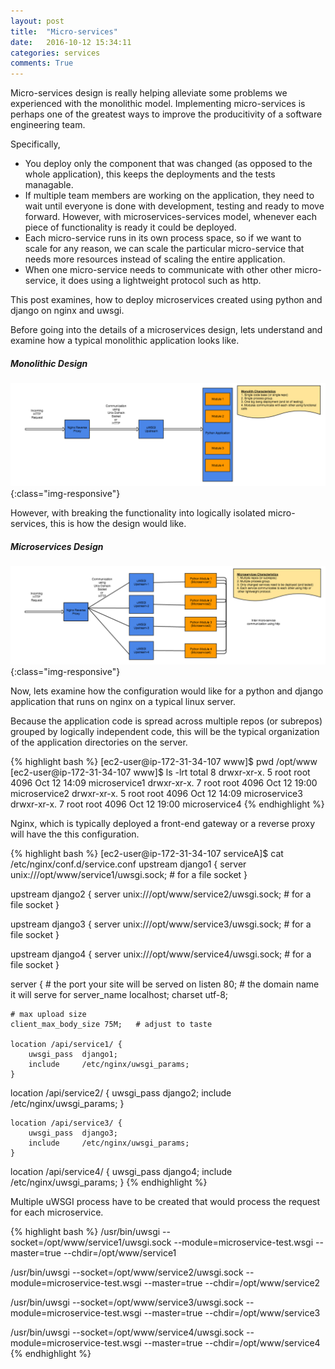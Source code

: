 ```yaml
---
layout: post
title:  "Micro-services"
date:   2016-10-12 15:34:11
categories: services
comments: True
---
```

Micro-services design is really helping alleviate some problems we experienced with the monolithic model. Implementing micro-services is perhaps one of the greatest ways to improve the producitivity of a software engineering team.

Specifically,

*	You deploy only the component that was changed (as opposed to the whole application), this keeps the deployments and the tests managable.
*	If multiple team members are working on the application, they need to wait until everyone is done with development, testing and ready to move forward. However, with microservices-services model, whenever each piece of functionality is ready it could be deployed.
*	Each micro-service runs in its own process space, so if we want to scale for any reason, we can scale the particular micro-service that needs more resources instead of 	scaling the entire application.
*	When one micro-service needs to communicate with other other micro-service, it does using a lightweight protocol such as http.

This post examines, how to deploy microservices created using python and django on nginx and uwsgi.

Before going into the details of a microservices design, lets understand and examine how a typical monolithic application looks like.

##### Monolithic Design
![monolithic-design](/assets/images/monolithic_service_design.png){:class="img-responsive"}

However, with breaking the functionality into logically isolated micro-services, this is how the design would like.

##### Microservices Design
![microservices-design](/assets/images/microservice_design.png){:class="img-responsive"}

Now, lets examine how the configuration would like for a python and django application that runs on nginx on a typical linux server.

Because the application code is spread across multiple repos (or subrepos) grouped by logically independent code, this will be the typical organization of the application directories on the server.

{% highlight bash %}
[ec2-user@ip-172-31-34-107 www]$ pwd
/opt/www
[ec2-user@ip-172-31-34-107 www]$ ls -lrt
total 8
drwxr-xr-x. 5 root root 4096 Oct 12 14:09 microservice1
drwxr-xr-x. 7 root root 4096 Oct 12 19:00 microservice2
drwxr-xr-x. 5 root root 4096 Oct 12 14:09 microservice3
drwxr-xr-x. 7 root root 4096 Oct 12 19:00 microservice4
{% endhighlight %}

Nginx, which is typically deployed a front-end gateway or a reverse proxy will have the this configuration.

{% highlight bash %}
[ec2-user@ip-172-31-34-107 serviceA]$ cat /etc/nginx/conf.d/service.conf 
upstream django1 {
    server unix:///opt/www/service1/uwsgi.sock; # for a file socket
}

upstream django2 {
    server unix:///opt/www/service2/uwsgi.sock; # for a file socket
}

upstream django3 {
    server unix:///opt/www/service3/uwsgi.sock; # for a file socket
}

upstream django4 {
    server unix:///opt/www/service4/uwsgi.sock; # for a file socket
}

server {
    # the port your site will be served on
    listen      80;
    # the domain name it will serve for
    server_name localhost;
    charset     utf-8;

    # max upload size
    client_max_body_size 75M;   # adjust to taste

    location /api/service1/ {
	    uwsgi_pass  django1; 
	    include     /etc/nginx/uwsgi_params; 
    }
 
   location /api/service2/ {
            uwsgi_pass  django2;
            include     /etc/nginx/uwsgi_params; 
    }

    location /api/service3/ {
	    uwsgi_pass  django3; 
	    include     /etc/nginx/uwsgi_params; 
    }
 
   location /api/service4/ {
            uwsgi_pass  django4;
            include     /etc/nginx/uwsgi_params; 
}
{% endhighlight %}

Multiple uWSGI process have to be created that would process the request for each microservice.

{% highlight bash %}
/usr/bin/uwsgi --socket=/opt/www/service1/uwsgi.sock --module=microservice-test.wsgi --master=true --chdir=/opt/www/service1

/usr/bin/uwsgi --socket=/opt/www/service2/uwsgi.sock --module=microservice-test.wsgi --master=true --chdir=/opt/www/service2

/usr/bin/uwsgi --socket=/opt/www/service3/uwsgi.sock --module=microservice-test.wsgi --master=true --chdir=/opt/www/service3

/usr/bin/uwsgi --socket=/opt/www/service4/uwsgi.sock --module=microservice-test.wsgi --master=true --chdir=/opt/www/service4
{% endhighlight %}
